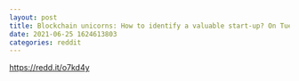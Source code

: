 ```yaml
--- 
layout: post 
title: Blockchain unicorns: How to identify a valuable start-up? On Tuesday, July 6, 2021, 17:00 – 18:00 CEST, we will organize a panel discussion on this topic. Prof.Sandner - Frankfurt School blockchain center 
date: 2021-06-25 1624613803 
categories: reddit 
--- 
```

https://redd.it/o7kd4y
